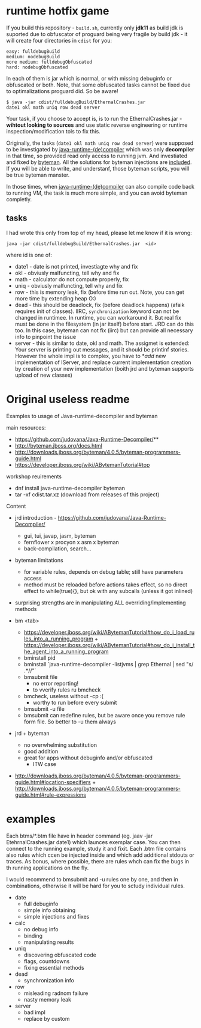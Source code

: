 # runtime hotfix game
If you build this repository - `build.sh`, currently only **jdk11** as build jdk is suported due to obfuscator of proguard being very fragile by build jdk - it will create four directories in `cdist` for you:
```
easy: fulldebugBuild
medium: nodebugBuild
more medium: fulldebugObfuscated
hard: nodebugObfuscated
```
In each of them is jar which is normal, or with missing debuginfo or obfuscated or both. Note, that some obfuscated tasks cannot be fixed due to optimalizations proguard did. So be aware!
```
$ java -jar cdist/fulldebugBuild/EthernalCrashes.jar 
date1 okl math uniq row dead server
```

Your task, if you choose to accept is, is to run the EthernalCrashes.jar - **wihtout looking to sources** and use static reverse engineering or runtime inspection/modification tols to fix this.

Originally, the tasks (`date1 okl math uniq row dead server`) were supposed to be investigated by [java-runtime-(de)compiler](https://github.com/judovana/Java-Runtime-Decompiler/) which was only **decompiler** in that time, so provided read only access to running jvm. And investiated and fixed by [byteman](http://byteman.jboss.org/docs.html). All the solutions for byteman injections are [included](https://github.com/judovana/JrdBytemanExamples/tree/master/btmn). If you will be able to write, and understanf, those byteman scripts, you will be true byteman manster.

In those times, when [java-runtime-(de)compiler](https://github.com/judovana/Java-Runtime-Decompiler/)  can also compile code back to running VM, the task is much more simple, and you can avoid byteman completly.

## tasks
I had wrote this only from top of my head, please let me know if it is wrong:
```
java -jar cdist/fulldebugBuild/EthernalCrashes.jar  <id>
```
where id is one of:
 * date1 -  date is not printed, investiagte why and fix
 * okl - obviusly malfuncting, tell why and fix
 * math - calculator do not compute properly, fix
 * uniq - obviusly malfuncting, tell why and fix
 * row - this is  memory leak, fix (before time run out. Note, you can get more time by extending heap O:)
 * dead - this should be deadlock, fix (before deadlock happens) (afaik requires init of classes). IIRC, `synchronization`  keyword can not be changed in runtimee. In runtime, you can workaround it. But real fix must be done in the filesystem (in jar itself) before start. JRD can do this too. In this case, byteman can not fix (iirc) but can provide all necessary info to pinpoint the issue
 * server - this is similar to date, okl and math. The assigmet is extended: Your servrer is printing out messages, and it should be printinf stories. However the whole impl is to complex, you have to **add* new implementation of IServer, and replace current implementation creation by creation of your new implementation (boith jrd and byteman supports upload of new classes)

# Original useless readme
Examples to usage of Java-runtime-decompiler and byteman

main resources:
 * https://github.com/judovana/Java-Runtime-Decompiler/**
 * http://byteman.jboss.org/docs.html
 * http://downloads.jboss.org/byteman/4.0.5/byteman-programmers-guide.html
 * https://developer.jboss.org/wiki/ABytemanTutorial#top

workshop reuirements
 * dnf install java-runtime-decompiler byteman
 * tar -xf cdist.tar.xz (download from releases of this project)

Content
 * jrd introduction - https://github.com/judovana/Java-Runtime-Decompiler/
   * gui, tui, javap, jasm, byteman
   * fernflower x procyon x asm x byteman
   * back-compilation, search...
 * byteman limitations
   * for variable rules, depends on debug table; still have parameters access
   * method must be reloaded before actions takes effect, so no direct effect to while(true){}, but ok with any subcalls (unless it got inlined)
 * surprising strengths are in manipulating ALL overriding/implementing methods
 * bm \<tab\>
   * https://developer.jboss.org/wiki/ABytemanTutorial#how_do_i_load_rules_into_a_running_program + https://developer.jboss.org/wiki/ABytemanTutorial#how_do_i_install_the_agent_into_a_running_program
   * bminstall pid
   * bminstall \`java-runtime-decompiler  -listjvms | grep Ethernal | sed "s/ .*//"\`
   * bmsubmit file
     * no error reporting!
     * to vverify rules ru bmcheck
   * bmcheck, useless without -cp :(
     * worthy to run  before every submit
   * bmsubmit -u file
   * bmsubmit can redefine rules, but be aware once you remove rule form file. So better to -u them always
  
 * jrd + byteman
   * no overwhelming substitution
   * good addition
   * great for apps without debuginfo and/or obfuscated
     * ITW case
 * http://downloads.jboss.org/byteman/4.0.5/byteman-programmers-guide.html#location-specifiers + http://downloads.jboss.org/byteman/4.0.5/byteman-programmers-guide.html#rule-expressions
 
 # examples
 Each btms/\*.btm file have in header command (eg. jaav -jar EtehrnalCrashes.jar date1) which launces exemplar case.
 You can then connect to the running example, study it and fixit. Each .btm file contains also rules which ccen be injected inside and which add additional stdouts or traces. As bonus, where possible, there are rules whch can fix the bugs in th running applications on the fly. 
 
 I would recommend to bmsubmit and -u rules one by one, and then in combinations, otherwise it will be hard for you to sctudy individual rules.
 
 * date
   * full debuginfo
   * simple info obtaining
   * simple injections and fixes
 * calc
   * no debug info
   * binding
   * manipulating results
 * uniq
   * discovering obfuscated code
   * flags, countdowns
   * fixing essential methods
 * dead 
   * synchronization info
 * row
   * misleading radnom failure
   * nasty memory leak
 * server
   *  bad impl
   *  replace by custom
